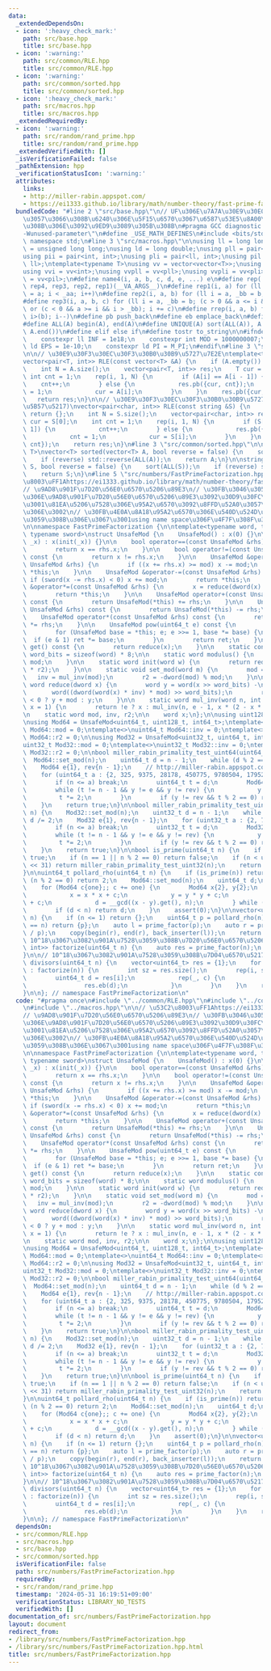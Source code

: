 ```yaml
---
data:
  _extendedDependsOn:
  - icon: ':heavy_check_mark:'
    path: src/base.hpp
    title: src/base.hpp
  - icon: ':warning:'
    path: src/common/RLE.hpp
    title: src/common/RLE.hpp
  - icon: ':warning:'
    path: src/common/sorted.hpp
    title: src/common/sorted.hpp
  - icon: ':heavy_check_mark:'
    path: src/macros.hpp
    title: src/macros.hpp
  _extendedRequiredBy:
  - icon: ':warning:'
    path: src/random/rand_prime.hpp
    title: src/random/rand_prime.hpp
  _extendedVerifiedWith: []
  _isVerificationFailed: false
  _pathExtension: hpp
  _verificationStatusIcon: ':warning:'
  attributes:
    links:
    - http://miller-rabin.appspot.com/
    - https://ei1333.github.io/library/math/number-theory/fast-prime-factorization.hpp
  bundledCode: "#line 2 \"src/base.hpp\"\n// UF\u306E\u7A7A\u30E9\u30E0\u30C0\u6E21\
    \u3057\u3066\u308B\u6240\u306E\u5F15\u6570\u3067\u6587\u53E5\u8A00\u308F\u308C\
    \u308B\u306E\u3092\u9ED9\u3089\u305B\u308B\n#pragma GCC diagnostic ignored \"\
    -Wunused-parameter\"\n#define _USE_MATH_DEFINES\n#include <bits/stdc++.h>\nusing\
    \ namespace std;\n#line 3 \"src/macros.hpp\"\n\nusing ll = long long;\nusing ull\
    \ = unsigned long long;\nusing ld = long double;\nusing pll = pair<ll, ll>;\n\
    using pii = pair<int, int>;\nusing pli = pair<ll, int>;\nusing pil = pair<int,\
    \ ll>;\ntemplate<typename T>\nusing vv = vector<vector<T>>;\nusing vvl = vv<ll>;\n\
    using vvi = vv<int>;\nusing vvpll = vv<pll>;\nusing vvpli = vv<pli>;\nusing vvpil\
    \ = vv<pil>;\n#define name4(i, a, b, c, d, e, ...) e\n#define rep(...) name4(__VA_ARGS__,\
    \ rep4, rep3, rep2, rep1)(__VA_ARGS__)\n#define rep1(i, a) for (ll i = 0, _aa\
    \ = a; i < _aa; i++)\n#define rep2(i, a, b) for (ll i = a, _bb = b; i < _bb; i++)\n\
    #define rep3(i, a, b, c) for (ll i = a, _bb = b; (c > 0 && a <= i && i < _bb)\
    \ or (c < 0 && a >= i && i > _bb); i += c)\n#define rrep(i, a, b) for (ll i=(a);\
    \ i>(b); i--)\n#define pb push_back\n#define eb emplace_back\n#define mkp make_pair\n\
    #define ALL(A) begin(A), end(A)\n#define UNIQUE(A) sort(ALL(A)), A.erase(unique(ALL(A)),\
    \ A.end())\n#define elif else if\n#define tostr to_string\n\n#ifndef CONSTANTS\n\
    \    constexpr ll INF = 1e18;\n    constexpr int MOD = 1000000007;\n    constexpr\
    \ ld EPS = 1e-10;\n    constexpr ld PI = M_PI;\n#endif\n#line 3 \"src/common/RLE.hpp\"\
    \n\n// \u30E9\u30F3\u30EC\u30F3\u30B0\u30B9\u5727\u7E2E\ntemplate<typename T>\n\
    vector<pair<T, int>> RLE(const vector<T> &A) {\n    if (A.empty()) return {};\n\
    \    int N = A.size();\n    vector<pair<T, int>> res;\n    T cur = A[0];\n   \
    \ int cnt = 1;\n    rep(i, 1, N) {\n        if (A[i] == A[i - 1]) {\n        \
    \    cnt++;\n        } else {\n            res.pb({cur, cnt});\n            cnt\
    \ = 1;\n            cur = A[i];\n        }\n    }\n    res.pb({cur, cnt});\n \
    \   return res;\n}\n\n// \u30E9\u30F3\u30EC\u30F3\u30B0\u30B9\u5727\u7E2E(\u6587\
    \u5B57\u5217)\nvector<pair<char, int>> RLE(const string &S) {\n    if (S.empty())\
    \ return {};\n    int N = S.size();\n    vector<pair<char, int>> res;\n    char\
    \ cur = S[0];\n    int cnt = 1;\n    rep(i, 1, N) {\n        if (S[i] == S[i -\
    \ 1]) {\n            cnt++;\n        } else {\n            res.pb({cur, cnt});\n\
    \            cnt = 1;\n            cur = S[i];\n        }\n    }\n    res.pb({cur,\
    \ cnt});\n    return res;\n}\n#line 3 \"src/common/sorted.hpp\"\n\ntemplate<typename\
    \ T>\nvector<T> sorted(vector<T> A, bool reverse = false) {\n    sort(ALL(A));\n\
    \    if (reverse) std::reverse(ALL(A));\n    return A;\n}\n\nstring sorted(string\
    \ S, bool reverse = false) {\n    sort(ALL(S));\n    if (reverse) std::reverse(ALL(S));\n\
    \    return S;\n}\n#line 5 \"src/numbers/FastPrimeFactorization.hpp\"\n\n// \u53C2\
    \u8003\uFF1Ahttps://ei1333.github.io/library/math/number-theory/fast-prime-factorization.hpp\n\
    // \u9AD8\u901F\u7D20\u56E0\u6570\u5206\u89E3\n// \u30FB\u3046\u3057\u3055\u3093\
    \u306E\u9AD8\u901F\u7D20\u56E0\u6570\u5206\u89E3\u3092\u30D9\u30FC\u30B9\u306B\
    \u3001\u81EA\u5206\u7528\u306E\u95A2\u6570\u3092\u8FFD\u52A0\u3057\u305F\u3082\
    \u306E\u3002\n// \u30FB\u4E0A\u8A18\u95A2\u6570\u306E\u540D\u524D\u304C\u7AF6\u5408\
    \u3059\u308B\u306E\u3067\u3001using name space\u306F\u4F7F\u308F\u306A\u3044\u3002\
    \n\nnamespace FastPrimeFactorization {\n\ntemplate<typename word, typename dword,\
    \ typename sword>\nstruct UnsafeMod {\n    UnsafeMod() : x(0) {}\n\n    UnsafeMod(word\
    \ _x) : x(init(_x)) {}\n\n    bool operator==(const UnsafeMod &rhs) const {\n\
    \        return x == rhs.x;\n    }\n\n    bool operator!=(const UnsafeMod &rhs)\
    \ const {\n        return x != rhs.x;\n    }\n\n    UnsafeMod &operator+=(const\
    \ UnsafeMod &rhs) {\n        if ((x += rhs.x) >= mod) x -= mod;\n        return\
    \ *this;\n    }\n\n    UnsafeMod &operator-=(const UnsafeMod &rhs) {\n       \
    \ if (sword(x -= rhs.x) < 0) x += mod;\n        return *this;\n    }\n\n    UnsafeMod\
    \ &operator*=(const UnsafeMod &rhs) {\n        x = reduce(dword(x) * rhs.x);\n\
    \        return *this;\n    }\n\n    UnsafeMod operator+(const UnsafeMod &rhs)\
    \ const {\n        return UnsafeMod(*this) += rhs;\n    }\n\n    UnsafeMod operator-(const\
    \ UnsafeMod &rhs) const {\n        return UnsafeMod(*this) -= rhs;\n    }\n\n\
    \    UnsafeMod operator*(const UnsafeMod &rhs) const {\n        return UnsafeMod(*this)\
    \ *= rhs;\n    }\n\n    UnsafeMod pow(uint64_t e) const {\n        UnsafeMod ret(1);\n\
    \        for (UnsafeMod base = *this; e; e >>= 1, base *= base) {\n          \
    \  if (e & 1) ret *= base;\n        }\n        return ret;\n    }\n\n    word\
    \ get() const {\n        return reduce(x);\n    }\n\n    static constexpr int\
    \ word_bits = sizeof(word) * 8;\n\n    static word modulus() {\n        return\
    \ mod;\n    }\n\n    static word init(word w) {\n        return reduce(dword(w)\
    \ * r2);\n    }\n\n    static void set_mod(word m) {\n        mod = m;\n     \
    \   inv = mul_inv(mod);\n        r2 = -dword(mod) % mod;\n    }\n\n    static\
    \ word reduce(dword x) {\n        word y = word(x >> word_bits) -\n          \
    \       word((dword(word(x) * inv) * mod) >> word_bits);\n        return sword(y)\
    \ < 0 ? y + mod : y;\n    }\n\n    static word mul_inv(word n, int e = 6, word\
    \ x = 1) {\n        return !e ? x : mul_inv(n, e - 1, x * (2 - x * n));\n    }\n\
    \n    static word mod, inv, r2;\n\n    word x;\n};\n\nusing uint128_t = __uint128_t;\n\
    \nusing Mod64 = UnsafeMod<uint64_t, uint128_t, int64_t>;\ntemplate<>\nuint64_t\
    \ Mod64::mod = 0;\ntemplate<>\nuint64_t Mod64::inv = 0;\ntemplate<>\nuint64_t\
    \ Mod64::r2 = 0;\n\nusing Mod32 = UnsafeMod<uint32_t, uint64_t, int32_t>;\ntemplate<>\n\
    uint32_t Mod32::mod = 0;\ntemplate<>\nuint32_t Mod32::inv = 0;\ntemplate<>\nuint32_t\
    \ Mod32::r2 = 0;\n\nbool miller_rabin_primality_test_uint64(uint64_t n) {\n  \
    \  Mod64::set_mod(n);\n    uint64_t d = n - 1;\n    while (d % 2 == 0) d /= 2;\n\
    \    Mod64 e{1}, rev{n - 1};\n    // http://miller-rabin.appspot.com/    < 2^64\n\
    \    for (uint64_t a : {2, 325, 9375, 28178, 450775, 9780504, 1795265022}) {\n\
    \        if (n <= a) break;\n        uint64_t t = d;\n        Mod64 y = Mod64(a).pow(t);\n\
    \        while (t != n - 1 && y != e && y != rev) {\n            y *= y;\n   \
    \         t *= 2;\n        }\n        if (y != rev && t % 2 == 0) return false;\n\
    \    }\n    return true;\n}\n\nbool miller_rabin_primality_test_uint32(uint32_t\
    \ n) {\n    Mod32::set_mod(n);\n    uint32_t d = n - 1;\n    while (d % 2 == 0)\
    \ d /= 2;\n    Mod32 e{1}, rev{n - 1};\n    for (uint32_t a : {2, 7, 61}) {\n\
    \        if (n <= a) break;\n        uint32_t t = d;\n        Mod32 y = Mod32(a).pow(t);\n\
    \        while (t != n - 1 && y != e && y != rev) {\n            y *= y;\n   \
    \         t *= 2;\n        }\n        if (y != rev && t % 2 == 0) return false;\n\
    \    }\n    return true;\n}\n\nbool is_prime(uint64_t n) {\n    if (n == 2) return\
    \ true;\n    if (n == 1 || n % 2 == 0) return false;\n    if (n < uint64_t(1)\
    \ << 31) return miller_rabin_primality_test_uint32(n);\n    return miller_rabin_primality_test_uint64(n);\n\
    }\n\nuint64_t pollard_rho(uint64_t n) {\n    if (is_prime(n)) return n;\n    if\
    \ (n % 2 == 0) return 2;\n    Mod64::set_mod(n);\n    uint64_t d;\n    Mod64 one{1};\n\
    \    for (Mod64 c{one};; c += one) {\n        Mod64 x{2}, y{2};\n        do {\n\
    \            x = x * x + c;\n            y = y * y + c;\n            y = y * y\
    \ + c;\n            d = __gcd((x - y).get(), n);\n        } while (d == 1);\n\
    \        if (d < n) return d;\n    }\n    assert(0);\n}\n\nvector<uint64_t> prime_factor(uint64_t\
    \ n) {\n    if (n <= 1) return {};\n    uint64_t p = pollard_rho(n);\n    if (p\
    \ == n) return {p};\n    auto l = prime_factor(p);\n    auto r = prime_factor(n\
    \ / p);\n    copy(begin(r), end(r), back_inserter(l));\n    return l;\n}\n\n//\
    \ 10^18\u3067\u3082\u901A\u7528\u3059\u308B\u7D20\u56E0\u6570\u5206\u89E3\nvector<pair<uint64_t,\
    \ int>> factorize(uint64_t n) {\n    auto res = prime_factor(n);\n    return RLE(sorted(res));\n\
    }\n\n// 10^18\u3067\u3082\u901A\u7528\u3059\u308B\u7D04\u6570\u5217\u6319\nvector<uint64_t>\
    \ divisors(uint64_t n) {\n    vector<uint64_t> res = {1};\n    for (auto [p, c]\
    \ : factorize(n)) {\n        int sz = res.size();\n        rep(i, sz) {\n    \
    \        uint64_t d = res[i];\n            rep(_, c) {\n                d *= p;\n\
    \                res.eb(d);\n            }\n        }\n    }\n    return res;\n\
    }\n\n}; // namespace FastPrimeFactorization\n"
  code: "#pragma once\n#include \"../common/RLE.hpp\"\n#include \"../common/sorted.hpp\"\
    \n#include \"../macros.hpp\"\n\n// \u53C2\u8003\uFF1Ahttps://ei1333.github.io/library/math/number-theory/fast-prime-factorization.hpp\n\
    // \u9AD8\u901F\u7D20\u56E0\u6570\u5206\u89E3\n// \u30FB\u3046\u3057\u3055\u3093\
    \u306E\u9AD8\u901F\u7D20\u56E0\u6570\u5206\u89E3\u3092\u30D9\u30FC\u30B9\u306B\
    \u3001\u81EA\u5206\u7528\u306E\u95A2\u6570\u3092\u8FFD\u52A0\u3057\u305F\u3082\
    \u306E\u3002\n// \u30FB\u4E0A\u8A18\u95A2\u6570\u306E\u540D\u524D\u304C\u7AF6\u5408\
    \u3059\u308B\u306E\u3067\u3001using name space\u306F\u4F7F\u308F\u306A\u3044\u3002\
    \n\nnamespace FastPrimeFactorization {\n\ntemplate<typename word, typename dword,\
    \ typename sword>\nstruct UnsafeMod {\n    UnsafeMod() : x(0) {}\n\n    UnsafeMod(word\
    \ _x) : x(init(_x)) {}\n\n    bool operator==(const UnsafeMod &rhs) const {\n\
    \        return x == rhs.x;\n    }\n\n    bool operator!=(const UnsafeMod &rhs)\
    \ const {\n        return x != rhs.x;\n    }\n\n    UnsafeMod &operator+=(const\
    \ UnsafeMod &rhs) {\n        if ((x += rhs.x) >= mod) x -= mod;\n        return\
    \ *this;\n    }\n\n    UnsafeMod &operator-=(const UnsafeMod &rhs) {\n       \
    \ if (sword(x -= rhs.x) < 0) x += mod;\n        return *this;\n    }\n\n    UnsafeMod\
    \ &operator*=(const UnsafeMod &rhs) {\n        x = reduce(dword(x) * rhs.x);\n\
    \        return *this;\n    }\n\n    UnsafeMod operator+(const UnsafeMod &rhs)\
    \ const {\n        return UnsafeMod(*this) += rhs;\n    }\n\n    UnsafeMod operator-(const\
    \ UnsafeMod &rhs) const {\n        return UnsafeMod(*this) -= rhs;\n    }\n\n\
    \    UnsafeMod operator*(const UnsafeMod &rhs) const {\n        return UnsafeMod(*this)\
    \ *= rhs;\n    }\n\n    UnsafeMod pow(uint64_t e) const {\n        UnsafeMod ret(1);\n\
    \        for (UnsafeMod base = *this; e; e >>= 1, base *= base) {\n          \
    \  if (e & 1) ret *= base;\n        }\n        return ret;\n    }\n\n    word\
    \ get() const {\n        return reduce(x);\n    }\n\n    static constexpr int\
    \ word_bits = sizeof(word) * 8;\n\n    static word modulus() {\n        return\
    \ mod;\n    }\n\n    static word init(word w) {\n        return reduce(dword(w)\
    \ * r2);\n    }\n\n    static void set_mod(word m) {\n        mod = m;\n     \
    \   inv = mul_inv(mod);\n        r2 = -dword(mod) % mod;\n    }\n\n    static\
    \ word reduce(dword x) {\n        word y = word(x >> word_bits) -\n          \
    \       word((dword(word(x) * inv) * mod) >> word_bits);\n        return sword(y)\
    \ < 0 ? y + mod : y;\n    }\n\n    static word mul_inv(word n, int e = 6, word\
    \ x = 1) {\n        return !e ? x : mul_inv(n, e - 1, x * (2 - x * n));\n    }\n\
    \n    static word mod, inv, r2;\n\n    word x;\n};\n\nusing uint128_t = __uint128_t;\n\
    \nusing Mod64 = UnsafeMod<uint64_t, uint128_t, int64_t>;\ntemplate<>\nuint64_t\
    \ Mod64::mod = 0;\ntemplate<>\nuint64_t Mod64::inv = 0;\ntemplate<>\nuint64_t\
    \ Mod64::r2 = 0;\n\nusing Mod32 = UnsafeMod<uint32_t, uint64_t, int32_t>;\ntemplate<>\n\
    uint32_t Mod32::mod = 0;\ntemplate<>\nuint32_t Mod32::inv = 0;\ntemplate<>\nuint32_t\
    \ Mod32::r2 = 0;\n\nbool miller_rabin_primality_test_uint64(uint64_t n) {\n  \
    \  Mod64::set_mod(n);\n    uint64_t d = n - 1;\n    while (d % 2 == 0) d /= 2;\n\
    \    Mod64 e{1}, rev{n - 1};\n    // http://miller-rabin.appspot.com/    < 2^64\n\
    \    for (uint64_t a : {2, 325, 9375, 28178, 450775, 9780504, 1795265022}) {\n\
    \        if (n <= a) break;\n        uint64_t t = d;\n        Mod64 y = Mod64(a).pow(t);\n\
    \        while (t != n - 1 && y != e && y != rev) {\n            y *= y;\n   \
    \         t *= 2;\n        }\n        if (y != rev && t % 2 == 0) return false;\n\
    \    }\n    return true;\n}\n\nbool miller_rabin_primality_test_uint32(uint32_t\
    \ n) {\n    Mod32::set_mod(n);\n    uint32_t d = n - 1;\n    while (d % 2 == 0)\
    \ d /= 2;\n    Mod32 e{1}, rev{n - 1};\n    for (uint32_t a : {2, 7, 61}) {\n\
    \        if (n <= a) break;\n        uint32_t t = d;\n        Mod32 y = Mod32(a).pow(t);\n\
    \        while (t != n - 1 && y != e && y != rev) {\n            y *= y;\n   \
    \         t *= 2;\n        }\n        if (y != rev && t % 2 == 0) return false;\n\
    \    }\n    return true;\n}\n\nbool is_prime(uint64_t n) {\n    if (n == 2) return\
    \ true;\n    if (n == 1 || n % 2 == 0) return false;\n    if (n < uint64_t(1)\
    \ << 31) return miller_rabin_primality_test_uint32(n);\n    return miller_rabin_primality_test_uint64(n);\n\
    }\n\nuint64_t pollard_rho(uint64_t n) {\n    if (is_prime(n)) return n;\n    if\
    \ (n % 2 == 0) return 2;\n    Mod64::set_mod(n);\n    uint64_t d;\n    Mod64 one{1};\n\
    \    for (Mod64 c{one};; c += one) {\n        Mod64 x{2}, y{2};\n        do {\n\
    \            x = x * x + c;\n            y = y * y + c;\n            y = y * y\
    \ + c;\n            d = __gcd((x - y).get(), n);\n        } while (d == 1);\n\
    \        if (d < n) return d;\n    }\n    assert(0);\n}\n\nvector<uint64_t> prime_factor(uint64_t\
    \ n) {\n    if (n <= 1) return {};\n    uint64_t p = pollard_rho(n);\n    if (p\
    \ == n) return {p};\n    auto l = prime_factor(p);\n    auto r = prime_factor(n\
    \ / p);\n    copy(begin(r), end(r), back_inserter(l));\n    return l;\n}\n\n//\
    \ 10^18\u3067\u3082\u901A\u7528\u3059\u308B\u7D20\u56E0\u6570\u5206\u89E3\nvector<pair<uint64_t,\
    \ int>> factorize(uint64_t n) {\n    auto res = prime_factor(n);\n    return RLE(sorted(res));\n\
    }\n\n// 10^18\u3067\u3082\u901A\u7528\u3059\u308B\u7D04\u6570\u5217\u6319\nvector<uint64_t>\
    \ divisors(uint64_t n) {\n    vector<uint64_t> res = {1};\n    for (auto [p, c]\
    \ : factorize(n)) {\n        int sz = res.size();\n        rep(i, sz) {\n    \
    \        uint64_t d = res[i];\n            rep(_, c) {\n                d *= p;\n\
    \                res.eb(d);\n            }\n        }\n    }\n    return res;\n\
    }\n\n}; // namespace FastPrimeFactorization\n"
  dependsOn:
  - src/common/RLE.hpp
  - src/macros.hpp
  - src/base.hpp
  - src/common/sorted.hpp
  isVerificationFile: false
  path: src/numbers/FastPrimeFactorization.hpp
  requiredBy:
  - src/random/rand_prime.hpp
  timestamp: '2024-05-31 16:19:51+09:00'
  verificationStatus: LIBRARY_NO_TESTS
  verifiedWith: []
documentation_of: src/numbers/FastPrimeFactorization.hpp
layout: document
redirect_from:
- /library/src/numbers/FastPrimeFactorization.hpp
- /library/src/numbers/FastPrimeFactorization.hpp.html
title: src/numbers/FastPrimeFactorization.hpp
---
```

